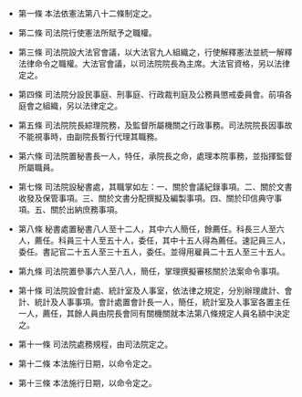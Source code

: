 * 第一條 本法依憲法第八十二條制定之。

* 第二條 司法院行使憲法所賦予之職權。

* 第三條 司法院設大法官會議，以大法官九人組織之，行使解釋憲法並統一解釋法律命令之職權。大法官會議，以司法院院長為主席。大法官資格，另以法律定之。

* 第四條 司法院分設民事庭、刑事庭、行政裁判庭及公務員懲戒委員會。前項各庭會之組織，另以法律定之。

* 第五條 司法院院長綜理院務，及監督所屬機關之行政事務。司法院院長因事故不能視事時，由副院長暫行代理其職務。

* 第六條 司法院置秘書長一人，特任，承院長之命，處理本院事務，並指揮監督所屬職員。

* 第七條 司法院設秘書處，其職掌如左：一、關於會議紀錄事項。二、關於文書收發及保管事項。三、關於文書分配撰擬及編製事項。四、關於印信典守事項。五、關於出納庶務事項。

* 第八條 秘書處置秘書八人至十二人，其中六人簡任，餘薦任。科長三人至六人，薦任。科員三十人至五十人，委任，其中十五人得為薦任。速記員三人，委任。書記官二十五人至三十五人，委任。並得用雇員二十五人至三十五人。

* 第九條 司法院置參事六人至八人，簡任，掌理撰擬審核關於法案命令事項。

* 第十條 司法院設會計處、統計室及人事室，依法律之規定，分別辦理歲計、會計、統計及人事事項。會計處置會計長一人，簡任，統計室及人事室各置主任一人，薦任，其餘人員由院長會同有關機關就本法第八條規定人員名額中決定之。

* 第十一條 司法院處務規程，由司法院定之。

* 第十二條 本法施行日期，以命令定之。

* 第十三條 本法施行日期，以命令定之。

